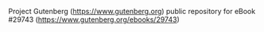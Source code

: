 Project Gutenberg (https://www.gutenberg.org) public repository for eBook #29743 (https://www.gutenberg.org/ebooks/29743)
